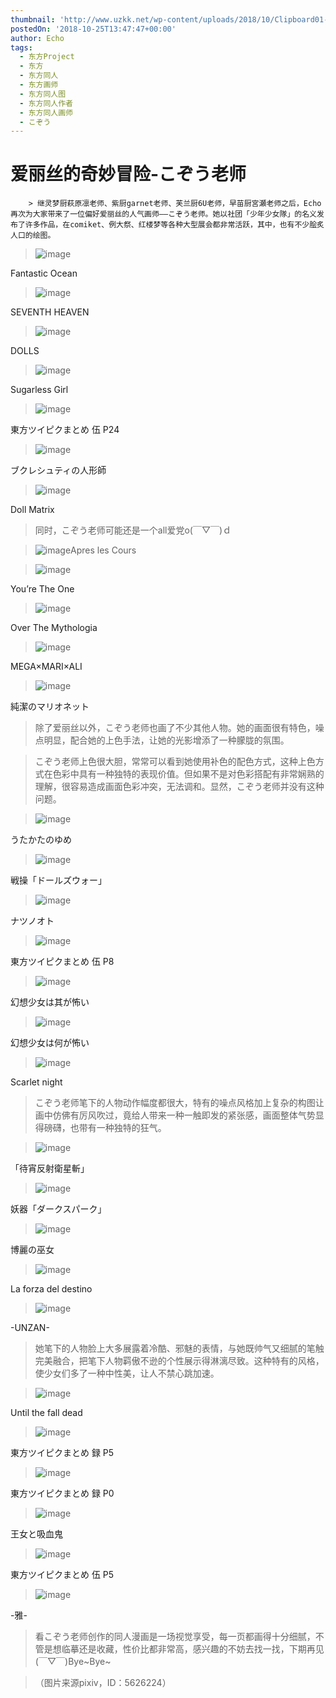 ```yaml
---
thumbnail: 'http://www.uzkk.net/wp-content/uploads/2018/10/Clipboard01-2-821x510.png'
postedOn: '2018-10-25T13:47:47+00:00'
author: Echo
tags:
  - 东方Project
  - 东方
  - 东方同人
  - 东方画师
  - 东方同人图
  - 东方同人作者
  - 东方同人画师
  - こぞう
---
```


# 爱丽丝的奇妙冒险-こぞう老师

		> 继灵梦厨萩原凛老师、紫厨garnet老师、芙兰厨6U老师，早苗厨宮瀬老师之后，Echo再次为大家带来了一位偏好爱丽丝的人气画师——こぞう老师。她以社团「少年少女隊」的名义发布了许多作品，在comiket、例大祭、红楼梦等各种大型展会都非常活跃，其中，也有不少脍炙人口的绘图。

> 

> ![image](http://www.uzkk.net/wp-content/uploads/2018/10/45292790_p0-674x1024.jpg)

Fantastic Ocean

> ![image](http://www.uzkk.net/wp-content/uploads/2018/10/60564369_p0.jpg)

SEVENTH HEAVEN

> ![image](http://www.uzkk.net/wp-content/uploads/2018/10/55739599_p0.jpg)

DOLLS

> ![image](http://www.uzkk.net/wp-content/uploads/2018/10/51921098_p0.jpg)

Sugarless Girl

> ![image](http://www.uzkk.net/wp-content/uploads/2018/10/42970215_p24.jpg)

東方ツイピクまとめ 伍 P24

> ![image](http://www.uzkk.net/wp-content/uploads/2018/10/39004656_p0-730x1024.jpg)

ブクレシュティの人形師

> ![image](http://www.uzkk.net/wp-content/uploads/2018/10/50262912_p0.jpg)

Doll Matrix

> 同时，こぞう老师可能还是一个all爱党o(￣▽￣)ｄ

> ![image](http://www.uzkk.net/wp-content/uploads/2018/10/43099129_p0-732x1024.jpg)Apres les Cours

> ![image](http://www.uzkk.net/wp-content/uploads/2018/10/43120704_p0-732x1024.jpg)

You’re The One

> ![image](http://www.uzkk.net/wp-content/uploads/2018/10/40305478_p0-519x1024.jpg)

Over The Mythologia

> ![image](http://www.uzkk.net/wp-content/uploads/2018/10/43071010_p0.jpg)

MEGA×MARI×ALI

> ![image](http://www.uzkk.net/wp-content/uploads/2018/10/39025641_p0-704x1024.jpg)

純潔のマリオネット

> 除了爱丽丝以外，こぞう老师也画了不少其他人物。她的画面很有特色，噪点明显，配合她的上色手法，让她的光影增添了一种朦胧的氛围。

> こぞう老师上色很大胆，常常可以看到她使用补色的配色方式，这种上色方式在色彩中具有一种独特的表现价值。但如果不是对色彩搭配有非常娴熟的理解，很容易造成画面色彩冲突，无法调和。显然，こぞう老师并没有这种问题。

> ![image](http://www.uzkk.net/wp-content/uploads/2018/10/68598851_p0-734x1024.jpg)

うたかたのゆめ

> ![image](http://www.uzkk.net/wp-content/uploads/2018/10/68579085_p0-746x1024.jpg)

戦操「ドールズウォー」

> ![image](http://www.uzkk.net/wp-content/uploads/2018/10/45351473_p0-1024x724.jpg)

ナツノオト

> ![image](http://www.uzkk.net/wp-content/uploads/2018/10/42970215_p8.jpg)

東方ツイピクまとめ 伍 P8

> ![image](http://www.uzkk.net/wp-content/uploads/2018/10/61438671_p0.jpg)

幻想少女は其が怖い

> ![image](http://www.uzkk.net/wp-content/uploads/2018/10/47809151_p0-745x1024.jpg)

幻想少女は何が怖い

> ![image](http://www.uzkk.net/wp-content/uploads/2018/10/58351366_p0.jpg)

Scarlet night

> こぞう老师笔下的人物动作幅度都很大，特有的噪点风格加上复杂的构图让画中仿佛有厉风吹过，竟给人带来一种一触即发的紧张感，画面整体气势显得磅礴，也带有一种独特的狂气。

> ![image](http://www.uzkk.net/wp-content/uploads/2018/10/37591726_p0-1024x727.jpg)

「待宵反射衛星斬」

> ![image](http://www.uzkk.net/wp-content/uploads/2018/10/38245600_p0-717x1024.jpg)

妖器「ダークスパーク」

> ![image](http://www.uzkk.net/wp-content/uploads/2018/10/47657345_p0-1024x744.jpg)

博麗の巫女

> ![image](http://www.uzkk.net/wp-content/uploads/2018/10/43386917_p0.jpg)

La forza del destino

> ![image](http://www.uzkk.net/wp-content/uploads/2018/10/43389455_p0-734x1024.jpg)

-UNZAN-

> 她笔下的人物脸上大多展露着冷酷、邪魅的表情，与她既帅气又细腻的笔触完美融合，把笔下人物羁傲不逊的个性展示得淋漓尽致。这种特有的风格，使少女们多了一种中性美，让人不禁心跳加速。

> ![image](http://www.uzkk.net/wp-content/uploads/2018/10/45828977_p0-1024x754.jpg)

Until the fall dead

> ![image](http://www.uzkk.net/wp-content/uploads/2018/10/45525389_p5.jpg)

東方ツイピクまとめ 録 P5

> ![image](http://www.uzkk.net/wp-content/uploads/2018/10/45525389_p0.jpg)

東方ツイピクまとめ 録 P0

> ![image](http://www.uzkk.net/wp-content/uploads/2018/10/46418596_p0-731x1024.jpg)

王女と吸血鬼

> ![image](http://www.uzkk.net/wp-content/uploads/2018/10/42970215_p5.jpg)

東方ツイピクまとめ 伍 P5

> ![image](http://www.uzkk.net/wp-content/uploads/2018/10/46401439_p0-743x1024.jpg)

-雅-

> 看こぞう老师创作的同人漫画是一场视觉享受，每一页都画得十分细腻，不管是想临摹还是收藏，性价比都非常高，感兴趣的不妨去找一找，下期再见(￣▽￣)Bye~Bye~

> （图片来源pixiv，ID：5626224）

	